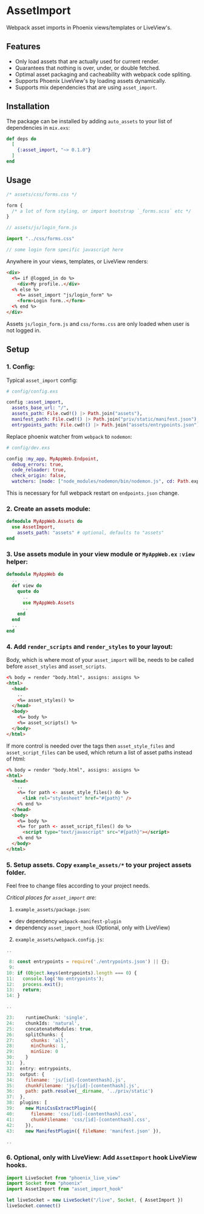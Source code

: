 # AssetImport

Webpack asset imports in Phoenix views/templates or LiveView's.

## Features
- Only load assets that are actually used for current render.
- Quarantees that nothing is over, under, or double fetched.
- Optimal asset packaging and cacheability with webpack code spliting.
- Supports Phoenix LiveView's by loading assets dynamically.
- Supports mix dependencies that are using `asset_import`.

## Installation

The package can be installed by adding `auto_assets` to your list of dependencies in `mix.exs`:

```elixir
def deps do
  [
    {:asset_import, "~> 0.1.0"}
  ]
end
```

## Usage

```css
/* assets/css/forms.css */

form {
  /* a lot of form styling, or import bootstrap `_forms.scss` etc */
}
```

```javascript
// assets/js/login_form.js

import "../css/forms.css"

// some login form specific javascript here
```

Anywhere in your views, templates, or LiveView renders:
```html
<div>
  <%= if @logged_in do %>
    <div>My profile..</div>
  <% else %>
    <%= asset_import "js/login_form" %>
    <form>Login form..</form>
  <% end %>
</div>
```

Assets `js/login_form.js` and `css/forms.css` are only loaded when user is not logged in.

## Setup

### 1. Config:

Typical `asset_import` config:
```elixir
# config/config.exs

config :asset_import,
  assets_base_url: "/",
  assets_path: File.cwd!() |> Path.join("assets"),
  manifest_path: File.cwd!() |> Path.join("priv/static/manifest.json"),
  entrypoints_path: File.cwd!() |> Path.join("assets/entrypoints.json")
```

Replace phoenix watcher from `webpack` to `nodemon`:
```elixir
# config/dev.exs

config :my_app, MyAppWeb.Endpoint,
  debug_errors: true,
  code_reloader: true,
  check_origin: false,
  watchers: [node: ["node_modules/nodemon/bin/nodemon.js", cd: Path.expand("../assets", __DIR__)]]
```
This is necessary for full webpack restart on `endpoints.json` change.

### 2. Create an assets module:

```elixir
defmodule MyAppWeb.Assets do
  use AssetImport,
    assets_path: "assets" # optional, defaults to "assets"
end
```

### 3. Use assets module in your view module or `MyAppWeb.ex` `:view` helper:

```elixir
defmodule MyAppWeb do
  ..
  def view do
    quote do
      ..
      use MyAppWeb.Assets
      ..
    end
  end
  ..
end
```

### 4. Add `render_scripts` and `render_styles` to your layout:

Body, which is where most of your `asset_import` will be, needs to be called before `asset_styles` and `asset_scripts`.

```html
<% body = render "body.html", assigns: assigns %>
<html>
  <head>
    ..
    <%= asset_styles() %>
  </head>
  <body>
    <%= body %>
    <%= asset_scripts() %>
  </body>
</html>
```

If more control is needed over the tags then `asset_style_files` and `asset_script_files` can be used, which return a list of asset paths instead of html:
```html
<% body = render "body.html", assigns: assigns %>
<html>
  <head>
    ..
    <%= for path <- asset_style_files() do %>
      <link rel="stylesheet" href="#{path}" />
    <% end %>
  </head>
  <body>
    <%= body %>
    <%= for path <- asset_script_files() do %>
      <script type="text/javascript" src="#{path}"></script>
    <% end %>
  </body>
</html>
```

### 5. Setup assets. Copy `example_assets/*` to your project assets folder.

Feel free to change files according to your project needs.

*Critical places for `asset_import` are:*

1. `example_assets/package.json`:
  - dev dependency `webpack-manifest-plugin`
  - dependency `asset_import_hook` (Optional, only with LiveView)

2. `example_assets/webpack.config.js`:
```javascript
..

 8: const entrypoints = require('./entrypoints.json') || {};
 9:
10: if (Object.keys(entrypoints).length === 0) {
11:   console.log('No entrypoints');
12:   process.exit();
13:   return;
14: }

..

23:    runtimeChunk: 'single',
24:    chunkIds: 'natural',
25:    concatenateModules: true,
26:    splitChunks: {
27:      chunks: 'all',
28:      minChunks: 1,
29:      minSize: 0
30:    }
31:  },
32:  entry: entrypoints,
33:  output: {
34:    filename: 'js/[id]-[contenthash].js',
35:    chunkFilename: 'js/[id]-[contenthash].js',
36:    path: path.resolve(__dirname, '../priv/static')
37:  },
38:  plugins: [
39:    new MiniCssExtractPlugin({
40:      filename: 'css/[id]-[contenthash].css',
41:      chunkFilename: 'css/[id]-[contenthash].css',
42:    }),
43:    new ManifestPlugin({ fileName: 'manifest.json' }),

..
```

### 6. Optional, only with LiveView: Add `AssetImport` hook LiveView hooks.

```javascript
import LiveSocket from "phoenix_live_view"
import Socket from "phoenix"
import AssetImport from "asset_import_hook"

let liveSocket = new LiveSocket("/live", Socket, { AssetImport })
liveSocket.connect()
```
